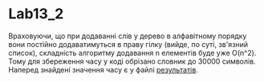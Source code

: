 # Lab13_2
Враховуючи, що при додаванні слів у дерево в алфавітному порядку вони постійно додаватимуться в праву гілку (вийде, по суті, зв'язний список), складність алгоритму додавання n елементів буде уже O(n^2). Тому для збереження часу у коді обрізано словник до 30000 символів. Наперед знайдені значення часу є у файлі [результатів](results.txt).
